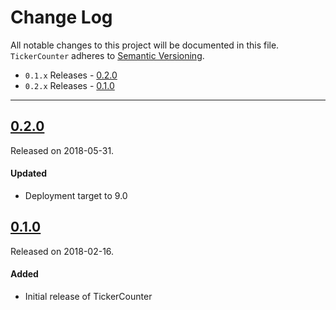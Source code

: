 # Change Log
All notable changes to this project will be documented in this file.
`TickerCounter` adheres to [Semantic Versioning](http://semver.org/).

- `0.1.x` Releases - [0.2.0](#020)
- `0.2.x` Releases - [0.1.0](#010)

---

## [0.2.0](https://github.com/prolificinteractive/TickerCounter/releases/tag/0.2.0)
Released on 2018-05-31.

#### Updated
- Deployment target to 9.0

## [0.1.0](https://github.com/prolificinteractive/TickerCounter/releases/tag/0.1.0)
Released on 2018-02-16.

#### Added
- Initial release of TickerCounter
